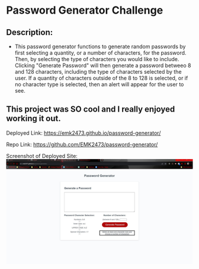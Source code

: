 # Password Generator Challenge

## Description:

- This password generator functions to generate random passwords by first selecting a quantity, or a number of characters, for the password. Then, by selecting the type of characters you would like to include. Clicking "Generate Password" will then generate a password betweeo 8 and 128 characters, including the type of characters selected by the user. If a quantity of characters outside of the 8 to 128 is selected, or if no character type is selected, then an alert will appear for the user to see.

## This project was SO cool and I really enjoyed working it out.

Deployed Link: https://emk2473.github.io/password-generator/

Repo Link: https://github.com/EMK2473/password-generator/

Screenshot of Deployed Site:
![Alt text](./Assets/Password-Generator-Final.jpg)

